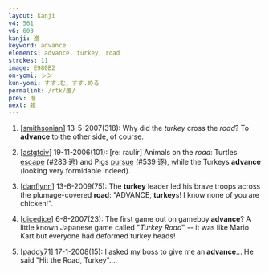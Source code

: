 ```yaml
---
layout: kanji
v4: 561
v6: 603
kanji: 進
keyword: advance
elements: advance, turkey, road
strokes: 11
image: E980B2
on-yomi: シン
kun-yomi: すす.む、すす.める
permalink: /rtk/進/
prev: 准
next: 雑
---
```


1) [<a href="http://kanji.koohii.com/profile/smithsonian">smithsonian</a>] 13-5-2007(318): Why did the <em>turkey</em> cross the <em>road</em>? To<strong> advance</strong> to the other side, of course.

2) [<a href="http://kanji.koohii.com/profile/astgtciv">astgtciv</a>] 19-11-2006(101): [re: raulir] Animals on the <em>road</em>: Turtles <a href="../v4/283.html">escape</a> (#283 逃) and Pigs <a href="../v4/539.html">pursue</a> (#539 逐), while the Turkeys <strong>advance</strong> (looking very formidable indeed).

3) [<a href="http://kanji.koohii.com/profile/danflynn">danflynn</a>] 13-6-2009(75): The <strong>turkey</strong> leader led his brave troops across the plumage-covered <strong>road</strong>: &quot;ADVANCE, <strong>turkey</strong>s! I know none of you are chicken!&quot;.

4) [<a href="http://kanji.koohii.com/profile/dicedice">dicedice</a>] 6-8-2007(23): The first game out on gameboy<strong> advance</strong>? A little known Japanese game called &quot;<em>Turkey Road</em>&quot; -- it was like Mario Kart but everyone had deformed turkey heads!

5) [<a href="http://kanji.koohii.com/profile/paddy71">paddy71</a>] 17-1-2008(15): I asked my boss to give me an<strong> advance</strong>... He said &quot;Hit the Road, Turkey&quot;....

